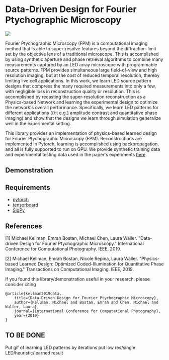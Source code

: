 # Data-Driven Design for Fourier Ptychographic Microscopy

![](https://people.eecs.berkeley.edu/~kellman/topics/iccp_fpm_2019/iccp_fpm_2019-03.png)

Fourier Ptychographic Microscopy (FPM) is a computational imaging method that is able to super-resolve features beyond the diffraction-limit set by the objective lens of a traditional microscope. This is accomplished by using synthetic aperture and phase retrieval algorithms to combine many measurements captured by an LED array microscope with programmable source patterns. FPM provides simultaneous large field-of-view and high resolution imaging, but at the cost of reduced temporal resolution, thereby limiting live cell applications. In this work, we learn LED source pattern designs that compress the many required measurements into only a few, with negligible loss in reconstruction quality or resolution. This is accomplished by recasting the super-resolution reconstruction as a Physics-based Network and learning the experimental design to optimize the network's overall performance. Specifically, we learn LED patterns for different applications ({\it e.g.} amplitude contrast and quantitative phase imaging) and show that the designs we learn through simulation generalize well in the experimental setting.

This library provides an implementation of physics-based learned design for Fourier Ptychographic Microscopy (FPM). Reconstructions are implemented in Pytorch, learning is accomplished using backpropagation, and all is fully supported to run on GPU. We provide synthetic training data and experimental testing data used in the paper's experiments [here]().

## Demonstration


## Requirements

* [pytorch](https://pytorch.org/)
* [tensorboard](https://pypi.org/project/tensorboard/)
* [SigPy](https://pypi.org/project/sigpy/)

## References

[1] Michael Kellman, Emrah Bostan, Michael Chen, Laura Waller. "Data-driven Design for Fourier Ptychographic Microscopy." International Conference for Computational Photography. IEEE, 2019.

[2] Michael Kellman, Emrah Bostan, Nicole Repina, Laura Waller. "Physics-based Learned Design: Optimized Coded-Illumination for Quantitative Phase Imaging." Transactions on Computational Imaging. IEEE, 2019.

If you found this library/demonstration useful in your research, please consider citing

```
@article{kellman2019data,
    title={Data-Driven Design for Fourier Ptychographic Microscopy},
    author={Kellman, Michael and Bostan, Emrah and Chen, Michael and Waller, Laura},
    journal={International Conference for Computational Photography},
    year={2019}
}
```

## TO BE DONE

Put gif of learning LED patterns by iterations
put low res/single LED/heuristic/learned result
